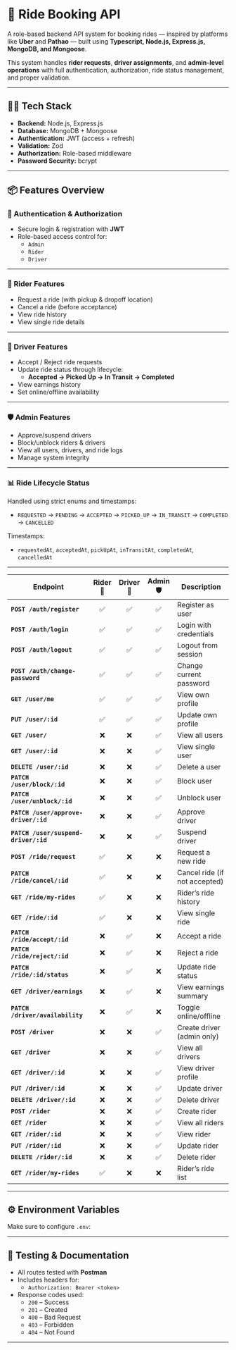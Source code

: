 # 🚖 Ride Booking API

A role-based backend API system for booking rides — inspired by platforms like **Uber** and **Pathao** — built using **Typescript, Node.js, Express.js, MongoDB, and Mongoose**.

This system handles **rider requests**, **driver assignments**, and **admin-level operations** with full authentication, authorization, ride status management, and proper validation.

---

## 🧑‍💻 Tech Stack

- **Backend:** Node.js, Express.js
- **Database:** MongoDB + Mongoose
- **Authentication:** JWT (access + refresh)
- **Validation:** Zod
- **Authorization:** Role-based middleware
- **Password Security:** bcrypt

---

## 📦 Features Overview

### 🔐 Authentication & Authorization
- Secure login & registration with **JWT**
- Role-based access control for:
  - `Admin`
  - `Rider`
  - `Driver`

---

### 👤 Rider Features
- Request a ride (with pickup & dropoff location)
- Cancel a ride (before acceptance)
- View ride history
- View single ride details

---

### 🚗 Driver Features
- Accept / Reject ride requests
- Update ride status through lifecycle:
  - **Accepted → Picked Up → In Transit → Completed**
- View earnings history
- Set online/offline availability

---

### 🛡️ Admin Features
- Approve/suspend drivers
- Block/unblock riders & drivers
- View all users, drivers, and ride logs
- Manage system integrity

---

### 📊 Ride Lifecycle Status
Handled using strict enums and timestamps:

- `REQUESTED` → `PENDING` → `ACCEPTED` → `PICKED_UP` → `IN_TRANSIT` → `COMPLETED` → `CANCELLED`

Timestamps:
- `requestedAt`, `acceptedAt`, `pickUpAt`, `inTransitAt`, `completedAt`, `cancelledAt`

---


| Endpoint                             | Rider 👤 | Driver 🚗 | Admin 🛡️ | Description                   |
| ------------------------------------ | :------: | :-------: | :-------: | ----------------------------- |
| **`POST /auth/register`**            |     ✅    |     ✅     |     ✅     | Register as user              |
| **`POST /auth/login`**               |     ✅    |     ✅     |     ✅     | Login with credentials        |
| **`POST /auth/logout`**              |     ✅    |     ✅     |     ✅     | Logout from session           |
| **`POST /auth/change-password`**     |     ✅    |     ✅     |     ✅     | Change current password       |
| **`GET /user/me`**                   |     ✅    |     ✅     |     ✅     | View own profile              |
| **`PUT /user/:id`**                  |     ✅    |     ✅     |     ✅     | Update own profile            |
| **`GET /user/`**                     |     ❌    |     ❌     |     ✅     | View all users                |
| **`GET /user/:id`**                  |     ❌    |     ❌     |     ✅     | View single user              |
| **`DELETE /user/:id`**               |     ❌    |     ❌     |     ✅     | Delete a user                 |
| **`PATCH /user/block/:id`**          |     ❌    |     ❌     |     ✅     | Block user                    |
| **`PATCH /user/unblock/:id`**        |     ❌    |     ❌     |     ✅     | Unblock user                  |
| **`PATCH /user/approve-driver/:id`** |     ❌    |     ❌     |     ✅     | Approve driver                |
| **`PATCH /user/suspend-driver/:id`** |     ❌    |     ❌     |     ✅     | Suspend driver                |
| **`POST /ride/request`**             |     ✅    |     ❌     |     ❌     | Request a new ride            |
| **`PATCH /ride/cancel/:id`**         |     ✅    |     ❌     |     ❌     | Cancel ride (if not accepted) |
| **`GET /ride/my-rides`**             |     ✅    |     ❌     |     ❌     | Rider’s ride history          |
| **`GET /ride/:id`**                  |     ✅    |     ❌     |     ❌     | View single ride              |
| **`PATCH /ride/accept/:id`**         |     ❌    |     ✅     |     ❌     | Accept a ride                 |
| **`PATCH /ride/reject/:id`**         |     ❌    |     ✅     |     ❌     | Reject a ride                 |
| **`PATCH /ride/:id/status`**         |     ❌    |     ✅     |     ❌     | Update ride status            |
| **`GET /driver/earnings`**           |     ❌    |     ✅     |     ❌     | View earnings summary         |
| **`PATCH /driver/availability`**     |     ❌    |     ✅     |     ❌     | Toggle online/offline         |
| **`POST /driver`**                   |     ❌    |     ❌     |     ✅     | Create driver (admin only)    |
| **`GET /driver`**                    |     ❌    |     ❌     |     ✅     | View all drivers              |
| **`GET /driver/:id`**                |     ❌    |     ❌     |     ✅     | View driver profile           |
| **`PUT /driver/:id`**                |     ❌    |     ❌     |     ✅     | Update driver                 |
| **`DELETE /driver/:id`**             |     ❌    |     ❌     |     ✅     | Delete driver                 |
| **`POST /rider`**                    |     ❌    |     ❌     |     ✅     | Create rider                  |
| **`GET /rider`**                     |     ❌    |     ❌     |     ✅     | View all riders               |
| **`GET /rider/:id`**                 |     ❌    |     ❌     |     ✅     | View rider                    |
| **`PUT /rider/:id`**                 |     ❌    |     ❌     |     ✅     | Update rider                  |
| **`DELETE /rider/:id`**              |     ❌    |     ❌     |     ✅     | Delete rider                  |
| **`GET /rider/my-rides`**            |     ✅    |     ❌     |     ❌     | Rider’s ride list             |

---


## ⚙️ Environment Variables

Make sure to configure `.env`:


---

## 🧪 Testing & Documentation

- All routes tested with **Postman**
- Includes headers for:
  - `Authorization: Bearer <token>`
- Response codes used:
  - `200` – Success  
  - `201` – Created  
  - `400` – Bad Request  
  - `403` – Forbidden  
  - `404` – Not Found  

---



